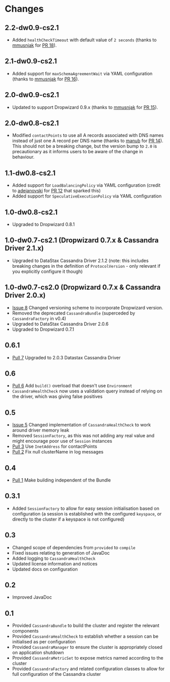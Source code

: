 # Changes

## 2.2-dw0.9-cs2.1

* Added `healthCheckTimeout` with default value of `2 seconds` (thanks to [mmusnjak](https://github.com/mmusnjak) for [PR 18](https://github.com/stuartgunter/dropwizard-cassandra/pull/18)).

## 2.1-dw0.9-cs2.1

* Added support for `maxSchemaAgreementWait` via YAML configuration (thanks to [mmusnjak](https://github.com/mmusnjak) for [PR 16](https://github.com/stuartgunter/dropwizard-cassandra/pull/16)).

## 2.0-dw0.9-cs2.1

* Updated to support Dropwizard 0.9.x (thanks to [mmusnjak](https://github.com/mmusnjak) for [PR 15](https://github.com/stuartgunter/dropwizard-cassandra/pull/15)).

## 2.0-dw0.8-cs2.1

* Modified `contactPoints` to use all A records associated with DNS names instead of just one A record per DNS name (thanks to [manub](https://github.com/manub) for [PR 14](https://github.com/stuartgunter/dropwizard-cassandra/pull/14)).
  This should not be a breaking change, but the version bump to `2.0` is precautionary as it informs users to be aware of the change in behaviour.

## 1.1-dw0.8-cs2.1

* Added support for `LoadBalancingPolicy` via YAML configuration (credit to [adejanovski](https://github.com/adejanovski) for [PR 12](https://github.com/stuartgunter/dropwizard-cassandra/pull/12) that sparked this)
* Added support for `SpeculativeExecutionPolicy` via YAML configuration

## 1.0-dw0.8-cs2.1

* Upgraded to Dropwizard 0.8.1

## 1.0-dw0.7-cs2.1 (Dropwizard 0.7.x & Cassandra Driver 2.1.x)

* Upgraded to DataStax Cassandra Driver 2.1.2 (note: this includes breaking changes in the definition of `ProtocolVersion` - only relevant if you explicitly configure it though)

## 1.0-dw0.7-cs2.0 (Dropwizard 0.7.x & Cassandra Driver 2.0.x)

* [Issue 8](https://github.com/stuartgunter/dropwizard-cassandra/issues/8) Changed versioning scheme to incorporate Dropwizard version.
* Removed the deprecated `CassandraBundle` (superceded by `CassandraFactory` in v0.4)
* Upgraded to DataStax Cassandra Driver 2.0.6
* Upgraded to Dropwizard 0.7.1

## 0.6.1

* [Pull 7](https://github.com/stuartgunter/dropwizard-cassandra/pull/7) Upgraded to 2.0.3 Datastax Cassandra Driver

## 0.6

* [Pull 6](https://github.com/stuartgunter/dropwizard-cassandra/pull/6) Add `build()` overload that doesn't use `Environment`
* `CassandraHealthCheck` now uses a validation query instead of relying on the driver, which was giving false positives

## 0.5

* [Issue 5](https://github.com/stuartgunter/dropwizard-cassandra/issues/5) Changed implementation of `CassandraHealthCheck` to work around driver memory leak
* Removed `SessionFactory`, as this was not adding any real value and might encourage poor use of `Session` instances
* [Pull 3](https://github.com/stuartgunter/dropwizard-cassandra/pull/3) Use `InetAddress` for contactPoints
* [Pull 2](https://github.com/stuartgunter/dropwizard-cassandra/pull/2) Fix null clusterName in log messages

## 0.4

* [Pull 1](https://github.com/stuartgunter/dropwizard-cassandra/pull/1) Make building independent of the Bundle

## 0.3.1

* Added `SessionFactory` to allow for easy session initialisation based on configuration (a session is established with
the configured `keyspace`, or directly to the cluster if a keyspace is not configured)

## 0.3

* Changed scope of dependencies from `provided` to `compile`
* Fixed issues relating to generation of JavaDoc
* Added logging to `CassandraHealthCheck`
* Updated license information and notices
* Updated docs on configuration

## 0.2

* Improved JavaDoc

## 0.1

* Provided `CassandraBundle` to build the cluster and register the relevant components
* Provided `CassandraHealthCheck` to establish whether a session can be initialised as per configuration
* Provided `CassandraManager` to ensure the cluster is appropriately closed on application shutdown
* Provided `CassandraMetricSet` to expose metrics named according to the cluster
* Provided `CassandraFactory` and related configuration classes to allow for full configuration of the Cassandra cluster
